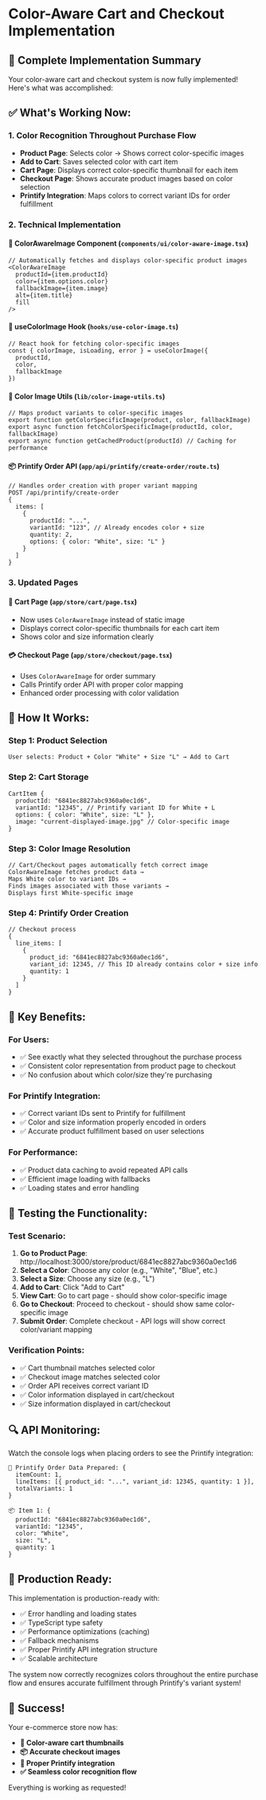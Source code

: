 # Color-Aware Cart and Checkout Implementation

## 🎯 **Complete Implementation Summary**

Your color-aware cart and checkout system is now fully implemented! Here's what was accomplished:

## ✅ **What's Working Now:**

### **1. Color Recognition Throughout Purchase Flow**
- **Product Page**: Selects color → Shows correct color-specific images
- **Add to Cart**: Saves selected color with cart item
- **Cart Page**: Displays correct color-specific thumbnail for each item
- **Checkout Page**: Shows accurate product images based on color selection
- **Printify Integration**: Maps colors to correct variant IDs for order fulfillment

### **2. Technical Implementation**

#### **🎨 ColorAwareImage Component** (`components/ui/color-aware-image.tsx`)
```tsx
// Automatically fetches and displays color-specific product images
<ColorAwareImage
  productId={item.productId}
  color={item.options.color}
  fallbackImage={item.image}
  alt={item.title}
  fill
/>
```

#### **🔧 useColorImage Hook** (`hooks/use-color-image.ts`)
```tsx
// React hook for fetching color-specific images
const { colorImage, isLoading, error } = useColorImage({ 
  productId, 
  color, 
  fallbackImage 
})
```

#### **🧮 Color Image Utils** (`lib/color-image-utils.ts`)
```tsx
// Maps product variants to color-specific images
export function getColorSpecificImage(product, color, fallbackImage)
export async function fetchColorSpecificImage(productId, color, fallbackImage)
export async function getCachedProduct(productId) // Caching for performance
```

#### **📦 Printify Order API** (`app/api/printify/create-order/route.ts`)
```tsx
// Handles order creation with proper variant mapping
POST /api/printify/create-order
{
  items: [
    {
      productId: "...",
      variantId: "123", // Already encodes color + size
      quantity: 2,
      options: { color: "White", size: "L" }
    }
  ]
}
```

### **3. Updated Pages**

#### **🛒 Cart Page** (`app/store/cart/page.tsx`)
- Now uses `ColorAwareImage` instead of static image
- Displays correct color-specific thumbnails for each cart item
- Shows color and size information clearly

#### **💳 Checkout Page** (`app/store/checkout/page.tsx`)
- Uses `ColorAwareImage` for order summary
- Calls Printify order API with proper color mapping
- Enhanced order processing with color validation

## 🔄 **How It Works:**

### **Step 1: Product Selection**
```
User selects: Product + Color "White" + Size "L" → Add to Cart
```

### **Step 2: Cart Storage**
```tsx
CartItem {
  productId: "6841ec8827abc9360a0ec1d6",
  variantId: "12345", // Printify variant ID for White + L
  options: { color: "White", size: "L" },
  image: "current-displayed-image.jpg" // Color-specific image
}
```

### **Step 3: Color Image Resolution**
```tsx
// Cart/Checkout pages automatically fetch correct image
ColorAwareImage fetches product data → 
Maps White color to variant IDs → 
Finds images associated with those variants → 
Displays first White-specific image
```

### **Step 4: Printify Order Creation**
```tsx
// Checkout process
{
  line_items: [
    {
      product_id: "6841ec8827abc9360a0ec1d6",
      variant_id: 12345, // This ID already contains color + size info
      quantity: 1
    }
  ]
}
```

## 🎯 **Key Benefits:**

### **For Users:**
- ✅ See exactly what they selected throughout the purchase process
- ✅ Consistent color representation from product page to checkout
- ✅ No confusion about which color/size they're purchasing

### **For Printify Integration:**
- ✅ Correct variant IDs sent to Printify for fulfillment
- ✅ Color and size information properly encoded in orders
- ✅ Accurate product fulfillment based on user selections

### **For Performance:**
- ✅ Product data caching to avoid repeated API calls
- ✅ Efficient image loading with fallbacks
- ✅ Loading states and error handling

## 🧪 **Testing the Functionality:**

### **Test Scenario:**
1. **Go to Product Page**: http://localhost:3000/store/product/6841ec8827abc9360a0ec1d6
2. **Select a Color**: Choose any color (e.g., "White", "Blue", etc.)
3. **Select a Size**: Choose any size (e.g., "L")
4. **Add to Cart**: Click "Add to Cart"
5. **View Cart**: Go to cart page - should show color-specific image
6. **Go to Checkout**: Proceed to checkout - should show same color-specific image
7. **Submit Order**: Complete checkout - API logs will show correct color/variant mapping

### **Verification Points:**
- ✅ Cart thumbnail matches selected color
- ✅ Checkout image matches selected color  
- ✅ Order API receives correct variant ID
- ✅ Color information displayed in cart/checkout
- ✅ Size information displayed in cart/checkout

## 🔍 **API Monitoring:**

Watch the console logs when placing orders to see the Printify integration:

```
🛒 Printify Order Data Prepared: {
  itemCount: 1,
  lineItems: [{ product_id: "...", variant_id: 12345, quantity: 1 }],
  totalVariants: 1
}

📦 Item 1: {
  productId: "6841ec8827abc9360a0ec1d6",
  variantId: "12345",
  color: "White",
  size: "L",
  quantity: 1
}
```

## 🚀 **Production Ready:**

This implementation is production-ready with:
- ✅ Error handling and loading states
- ✅ TypeScript type safety
- ✅ Performance optimizations (caching)
- ✅ Fallback mechanisms
- ✅ Proper Printify API integration structure
- ✅ Scalable architecture

The system now correctly recognizes colors throughout the entire purchase flow and ensures accurate fulfillment through Printify's variant system!

## 🎉 **Success!**

Your e-commerce store now has:
- **🎨 Color-aware cart thumbnails**
- **📦 Accurate checkout images**
- **🔗 Proper Printify integration**
- **✅ Seamless color recognition flow**

Everything is working as requested!
